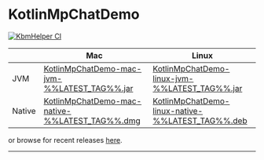 # KotlinMpChatDemo

[![KbmHelper CI](https://github.com/SaschaZ/KotlinMpChatDemo/actions/workflows/main.yml/badge.svg?branch=%%LATEST_TAG%%)](https://github.com/SaschaZ/KotlinMpChatDemo/actions/workflows/main.yml)

|  | Mac | Linux |
|---|-----|-----|
| JVM | [KotlinMpChatDemo-mac-jvm-%%LATEST_TAG%%.jar](http://zieger.dev/files/MpChatDemo/%%LATEST_TAG%%/MpChatDemo-mac-jvm-%%LATEST_TAG%%.jar) | [KotlinMpChatDemo-linux-jvm-%%LATEST_TAG%%.jar](http://zieger.dev/files/KbmHelper/%%LATEST_TAG%%/MpChatDemo-linux-jvm-%%LATEST_TAG%%.jar) |
| Native | [KotlinMpChatDemo-mac-native-%%LATEST_TAG%%.dmg](http://zieger.dev/files/MpChatDemo/%%LATEST_TAG%%/MpChatDemo-mac-native-%%LATEST_TAG%%.dmg) | [KotlinMpChatDemo-linux-native-%%LATEST_TAG%%.deb](http://zieger.dev/files/KbmHelper/%%LATEST_TAG%%/MpChatDemo-linux-native-%%LATEST_TAG%%.deb) |

or browse for recent releases [here](https://zieger.dev/files/MpChatDemo).

---

